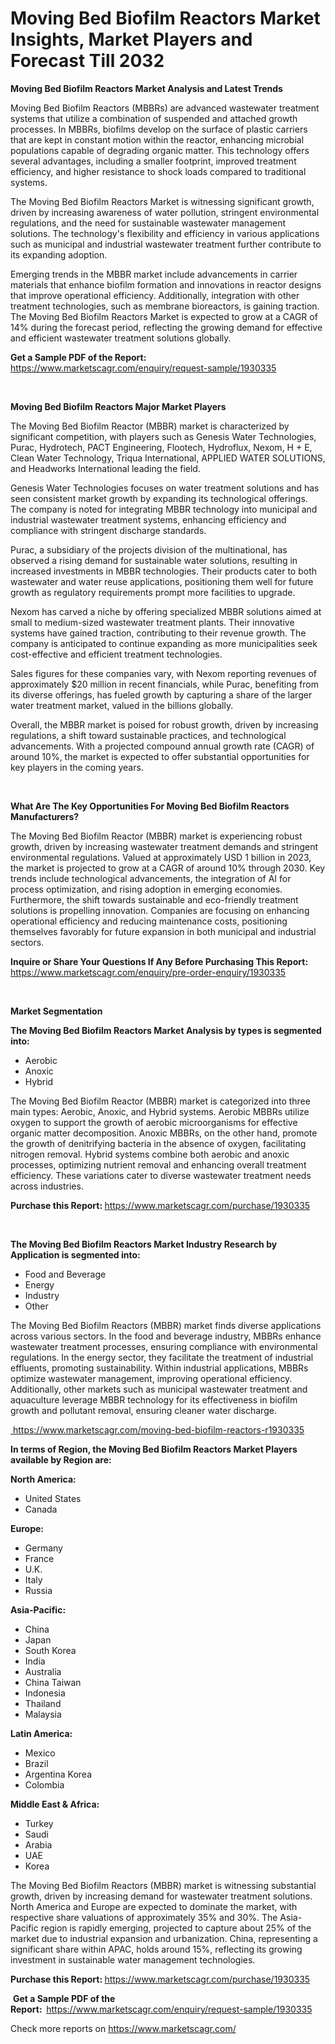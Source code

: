 <p><h1>Moving Bed Biofilm Reactors Market Insights, Market Players and Forecast Till 2032</h1></p><p><strong>Moving Bed Biofilm Reactors Market Analysis and Latest Trends</strong></p>
<p><p>Moving Bed Biofilm Reactors (MBBRs) are advanced wastewater treatment systems that utilize a combination of suspended and attached growth processes. In MBBRs, biofilms develop on the surface of plastic carriers that are kept in constant motion within the reactor, enhancing microbial populations capable of degrading organic matter. This technology offers several advantages, including a smaller footprint, improved treatment efficiency, and higher resistance to shock loads compared to traditional systems.</p><p>The Moving Bed Biofilm Reactors Market is witnessing significant growth, driven by increasing awareness of water pollution, stringent environmental regulations, and the need for sustainable wastewater management solutions. The technology's flexibility and efficiency in various applications such as municipal and industrial wastewater treatment further contribute to its expanding adoption.</p><p>Emerging trends in the MBBR market include advancements in carrier materials that enhance biofilm formation and innovations in reactor designs that improve operational efficiency. Additionally, integration with other treatment technologies, such as membrane bioreactors, is gaining traction. The Moving Bed Biofilm Reactors Market is expected to grow at a CAGR of 14% during the forecast period, reflecting the growing demand for effective and efficient wastewater treatment solutions globally.</p></p>
<p><strong>Get a Sample PDF of the Report:&nbsp;</strong> <a href="https://www.marketscagr.com/enquiry/request-sample/1930335?utm_campaign=1848&utm_medium=2&utm_source=Github&utm_content=ia&utm_term=16012025&utm_id=moving-bed-biofilm-reactors">https://www.marketscagr.com/enquiry/request-sample/1930335</a></p>
<p>&nbsp;</p>
<p><strong>Moving Bed Biofilm Reactors Major Market Players</strong></p>
<p><p>The Moving Bed Biofilm Reactor (MBBR) market is characterized by significant competition, with players such as Genesis Water Technologies, Purac, Hydrotech, PACT Engineering, Flootech, Hydroflux, Nexom, H + E, Clean Water Technology, Triqua International, APPLIED WATER SOLUTIONS, and Headworks International leading the field. </p><p>Genesis Water Technologies focuses on water treatment solutions and has seen consistent market growth by expanding its technological offerings. The company is noted for integrating MBBR technology into municipal and industrial wastewater treatment systems, enhancing efficiency and compliance with stringent discharge standards. </p><p>Purac, a subsidiary of the projects division of the multinational, has observed a rising demand for sustainable water solutions, resulting in increased investments in MBBR technologies. Their products cater to both wastewater and water reuse applications, positioning them well for future growth as regulatory requirements prompt more facilities to upgrade.</p><p>Nexom has carved a niche by offering specialized MBBR solutions aimed at small to medium-sized wastewater treatment plants. Their innovative systems have gained traction, contributing to their revenue growth. The company is anticipated to continue expanding as more municipalities seek cost-effective and efficient treatment technologies.</p><p>Sales figures for these companies vary, with Nexom reporting revenues of approximately $20 million in recent financials, while Purac, benefiting from its diverse offerings, has fueled growth by capturing a share of the larger water treatment market, valued in the billions globally.</p><p>Overall, the MBBR market is poised for robust growth, driven by increasing regulations, a shift toward sustainable practices, and technological advancements. With a projected compound annual growth rate (CAGR) of around 10%, the market is expected to offer substantial opportunities for key players in the coming years.</p></p>
<p>&nbsp;</p>
<p><strong>What Are The Key Opportunities For Moving Bed Biofilm Reactors Manufacturers?</strong></p>
<p><p>The Moving Bed Biofilm Reactor (MBBR) market is experiencing robust growth, driven by increasing wastewater treatment demands and stringent environmental regulations. Valued at approximately USD 1 billion in 2023, the market is projected to grow at a CAGR of around 10% through 2030. Key trends include technological advancements, the integration of AI for process optimization, and rising adoption in emerging economies. Furthermore, the shift towards sustainable and eco-friendly treatment solutions is propelling innovation. Companies are focusing on enhancing operational efficiency and reducing maintenance costs, positioning themselves favorably for future expansion in both municipal and industrial sectors.</p></p>
<p><strong>Inquire or Share Your Questions If Any Before Purchasing This Report:</strong> <a href="https://www.marketscagr.com/enquiry/pre-order-enquiry/1930335?utm_campaign=1848&utm_medium=2&utm_source=Github&utm_content=ia&utm_term=16012025&utm_id=moving-bed-biofilm-reactors">https://www.marketscagr.com/enquiry/pre-order-enquiry/1930335</a></p>
<p>&nbsp;</p>
<p><strong>Market Segmentation</strong></p>
<p><strong>The Moving Bed Biofilm Reactors Market Analysis by types is segmented into:</strong></p>
<p><ul><li>Aerobic</li><li>Anoxic</li><li>Hybrid</li></ul></p>
<p><p>The Moving Bed Biofilm Reactor (MBBR) market is categorized into three main types: Aerobic, Anoxic, and Hybrid systems. Aerobic MBBRs utilize oxygen to support the growth of aerobic microorganisms for effective organic matter decomposition. Anoxic MBBRs, on the other hand, promote the growth of denitrifying bacteria in the absence of oxygen, facilitating nitrogen removal. Hybrid systems combine both aerobic and anoxic processes, optimizing nutrient removal and enhancing overall treatment efficiency. These variations cater to diverse wastewater treatment needs across industries.</p></p>
<p><strong>Purchase this Report:&nbsp;</strong><a href="https://www.marketscagr.com/purchase/1930335?utm_campaign=1848&utm_medium=2&utm_source=Github&utm_content=ia&utm_term=16012025&utm_id=moving-bed-biofilm-reactors">https://www.marketscagr.com/purchase/1930335</a></p>
<p>&nbsp;</p>
<p><strong>The Moving Bed Biofilm Reactors Market Industry Research by Application is segmented into:</strong></p>
<p><ul><li>Food and Beverage</li><li>Energy</li><li>Industry</li><li>Other</li></ul></p>
<p><p>The Moving Bed Biofilm Reactors (MBBR) market finds diverse applications across various sectors. In the food and beverage industry, MBBRs enhance wastewater treatment processes, ensuring compliance with environmental regulations. In the energy sector, they facilitate the treatment of industrial effluents, promoting sustainability. Within industrial applications, MBBRs optimize wastewater management, improving operational efficiency. Additionally, other markets such as municipal wastewater treatment and aquaculture leverage MBBR technology for its effectiveness in biofilm growth and pollutant removal, ensuring cleaner water discharge.</p></p>
<p><a href="https://www.marketscagr.com/moving-bed-biofilm-reactors-r1930335?utm_campaign=1848&utm_medium=2&utm_source=Github&utm_content=ia&utm_term=16012025&utm_id=moving-bed-biofilm-reactors">&nbsp;https://www.marketscagr.com/moving-bed-biofilm-reactors-r1930335</a></p>
<p><strong>In terms of Region, the Moving Bed Biofilm Reactors Market Players available by Region are:</strong></p>
<p>
    <p> <strong> North America: </strong>
        <ul>
            <li>United States</li>
            <li>Canada</li>
        </ul>
        </p> 
    <p> <strong> Europe: </strong>
        <ul>
            <li>Germany</li>
            <li>France</li>
            <li>U.K.</li>
            <li>Italy</li>
            <li>Russia</li>
        </ul>
        </p> 
    <p> <strong> Asia-Pacific: </strong>
        <ul>
            <li>China</li>
            <li>Japan</li>
            <li>South Korea</li>
            <li>India</li>
            <li>Australia</li>
            <li>China Taiwan</li>
            <li>Indonesia</li>
            <li>Thailand</li>
            <li>Malaysia</li>
        </ul>
        </p> 
    <p> <strong> Latin America: </strong>
        <ul>
            <li>Mexico</li>
            <li>Brazil</li>
            <li>Argentina Korea</li>
            <li>Colombia</li>
        </ul>
        </p> 
    <p> <strong> Middle East & Africa: </strong>
        <ul>
            <li>Turkey</li>
            <li>Saudi</li>
            <li>Arabia</li>
            <li>UAE</li>
            <li>Korea</li>
        </ul>
    </p>
    </p>
<p><p>The Moving Bed Biofilm Reactors (MBBR) market is witnessing substantial growth, driven by increasing demand for wastewater treatment solutions. North America and Europe are expected to dominate the market, with respective share valuations of approximately 35% and 30%. The Asia-Pacific region is rapidly emerging, projected to capture about 25% of the market due to industrial expansion and urbanization. China, representing a significant share within APAC, holds around 15%, reflecting its growing investment in sustainable water management technologies.</p></p>
<p><strong>Purchase this Report: </strong><a href="https://www.marketscagr.com/purchase/1930335?utm_campaign=1848&utm_medium=2&utm_source=Github&utm_content=ia&utm_term=16012025&utm_id=moving-bed-biofilm-reactors">https://www.marketscagr.com/purchase/1930335</a></p>
<p>&nbsp;<strong>Get a Sample PDF of the Report:&nbsp;&nbsp;</strong><a href="https://www.marketscagr.com/enquiry/request-sample/1930335?utm_campaign=1848&utm_medium=2&utm_source=Github&utm_content=ia&utm_term=16012025&utm_id=moving-bed-biofilm-reactors">https://www.marketscagr.com/enquiry/request-sample/1930335</a></p>
<p><strong></strong></p>
<p>Check more reports on <a href="https://www.marketscagr.com/?utm_campaign=1848&utm_medium=2&utm_source=Github&utm_content=ia&utm_term=16012025&utm_id=moving-bed-biofilm-reactors">https://www.marketscagr.com/</a></p>